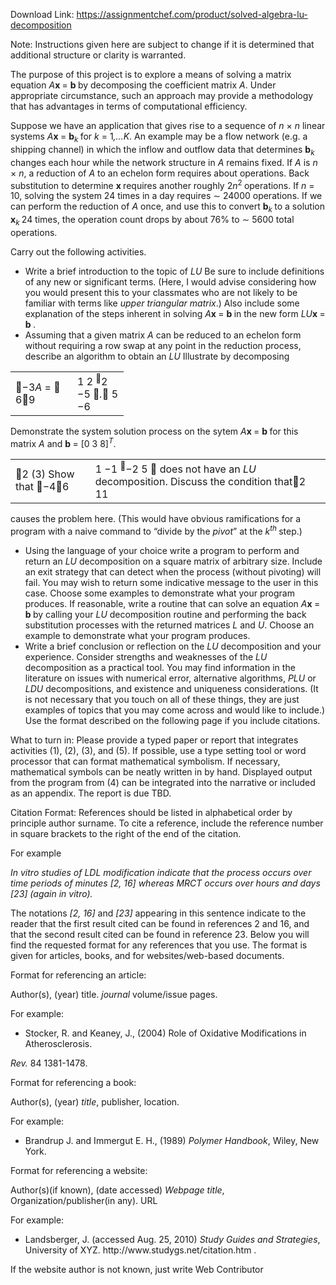 Download Link: https://assignmentchef.com/product/solved-algebra-lu-decomposition
<br>



Note: Instructions given here are subject to change if it is determined that additional structure or clarity is warranted.

The purpose of this project is to explore a means of solving a matrix equation <em>A</em><strong>x </strong>= <strong>b </strong>by decomposing the coefficient matrix <em>A</em>. Under appropriate circumstance, such an approach may provide a methodology that has advantages in terms of computational efficiency.

Suppose we have an application that gives rise to a sequence of <em>n </em>× <em>n </em>linear systems <em>A</em><strong>x </strong>= <strong>b</strong><em><sub>k </sub></em>for <em>k </em>= 1<em>,…K</em>. An example may be a flow network (e.g. a shipping channel) in which the inflow and outflow data that determines <strong>b</strong><em><sub>k </sub></em>changes each hour while the network structure in <em>A </em>remains fixed. If <em>A </em>is <em>n </em>× <em>n</em>, a reduction of <em>A </em>to an echelon form requires about  operations. Back substitution to determine <strong>x </strong>requires another roughly 2<em>n</em><sup>2 </sup>operations. If <em>n </em>= 10, solving the system 24 times in a day requires ∼ 24000 operations. If we can perform the reduction of <em>A </em>once, and use this to convert <strong>b</strong><em><sub>k </sub></em>to a solution <strong>x</strong><em><sub>k </sub></em>24 times, the operation count drops by about 76% to ∼ 5600 total operations.

Carry out the following activities.

<ul>

 <li>Write a brief introduction to the topic of <em>LU </em> Be sure to include definitions of any new or significant terms. (Here, I would advise considering how you would present this to your classmates who are not likely to be familiar with terms like <em>upper triangular matrix</em>.) Also include some explanation of the steps inherent in solving <em>A</em><strong>x </strong>= <strong>b </strong>in the new form <em>LU</em><strong>x </strong>= <strong>b </strong>.</li>

 <li>Assuming that a given matrix <em>A </em>can be reduced to an echelon form without requiring a row swap at any point in the reduction process, describe an algorithm to obtain an <em>LU </em> Illustrate by decomposing</li>

</ul>

<table width="149">

 <tbody>

  <tr>

   <td width="83">−3<em>A </em>=  69</td>

   <td width="66">1            2 <sup></sup>2            −5 <em>.</em> 5 −6</td>

  </tr>

 </tbody>

</table>

Demonstrate the system solution process on the sytem <em>A</em><strong>x </strong>= <strong>b </strong>for this matrix <em>A </em>and <strong>b </strong>= [0 3 8]<em><sup>T</sup></em>.

<table width="643">

 <tbody>

  <tr>

   <td width="145">2 (3) Show that −46</td>

   <td width="497">1            −1 <sup></sup>−2           5  does not have an <em>LU </em>decomposition. Discuss the condition that2            11</td>

  </tr>

 </tbody>

</table>

causes the problem here. (This would have obvious ramifications for a program with a naive command to “divide by the <em>pivot</em>” at the <em>k<sup>th </sup></em>step.)

<ul>

 <li>Using the language of your choice write a program to perform and return an <em>LU </em>decomposition on a square matrix of arbitrary size. Include an exit strategy that can detect when the process (without pivoting) will fail. You may wish to return some indicative message to the user in this case. Choose some examples to demonstrate what your program produces. If reasonable, write a routine that can solve an equation <em>A</em><strong>x </strong>= <strong>b </strong>by calling your <em>LU </em>decomposition routine and performing the back substitution processes with the returned matrices <em>L </em>and <em>U</em>. Choose an example to demonstrate what your program produces.</li>

 <li>Write a brief conclusion or reflection on the <em>LU </em>decomposition and your experience. Consider strengths and weaknesses of the <em>LU </em>decomposition as a practical tool. You may find information in the literature on issues with numerical error, alternative algorithms, <em>PLU </em>or <em>LDU </em>decompositions, and existence and uniqueness considerations. (It is not necessary that you touch on all of these things, they are just examples of topics that you may come across and would like to include.) Use the format described on the following page if you include citations.</li>

</ul>

What to turn in: Please provide a typed paper or report that integrates activities (1), (2), (3), and (5). If possible, use a type setting tool or word processor that can format mathematical symbolism. If necessary, mathematical symbols can be neatly written in by hand. Displayed output from the program from (4) can be integrated into the narrative or included as an appendix. The report is due TBD.

Citation Format: References should be listed in alphabetical order by principle author surname. To cite a reference, include the reference number in square brackets to the right of the end of the citation.

For example

<em>In vitro studies of LDL modification indicate that the process occurs over time periods of minutes [2, 16] whereas MRCT occurs over hours and days [23] (again in vitro).</em>

The notations <em>[2, 16] </em>and <em>[23] </em>appearing in this sentence indicate to the reader that the first result cited can be found in references 2 and 16, and that the second result cited can be found in reference 23. Below you will find the requested format for any references that you use. The format is given for articles, books, and for websites/web-based documents.

Format for referencing an article:

Author(s), (year) title. <em>journal </em>volume/issue pages.

For example:

<ul>

 <li>Stocker, R. and Keaney, J., (2004) Role of Oxidative Modifications in Atherosclerosis.</li>

</ul>

<em>Rev. </em>84 1381-1478.

Format for referencing a book:

Author(s), (year) <em>title</em>, publisher, location.

For example:

<ul>

 <li>Brandrup J. and Immergut E. H., (1989) <em>Polymer Handbook</em>, Wiley, New York.</li>

</ul>

Format for referencing a website:

Author(s)(if known), (date accessed) <em>Webpage title</em>, Organization/publisher(in any). URL

For example:

<ul>

 <li>Landsberger, J. (accessed Aug. 25, 2010) <em>Study Guides and Strategies</em>, University of XYZ. http://www.studygs.net/citation.htm .</li>

</ul>

If the website author is not known, just write Web Contributor